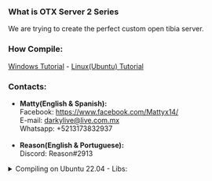 ### What is OTX Server 2 Series
We are trying to create the perfect custom open tibia server.

### How Compile:
[Windows Tutorial](https://github.com/mattyx14/otxserver/wiki/Compilling-on-Windows) - [Linux(Ubuntu) Tutorial](https://github.com/mattyx14/otxserver/wiki/Compiling-OTX2-on-Ubuntu)

### Contacts:
- <b>Matty(English & Spanish):</b><br>
Facebook: https://www.facebook.com/Mattyx14/<br>
E-mail: darkylive@live.com.mx<br>
Whatsapp: +5213173832937<br><br>
- <b>Reason(English & Portuguese):</b><br>
Discord: Reason#2913

<details>
  <summary>Compiling on Ubuntu 22.04 - Libs:</summary>

  ```bash
  sudo apt install g++ libcrypto++-dev libcrypto++-doc libcrypto++-utils \
  libpugixml-dev libmysqlclient-dev libfmt-dev liblua5.2-dev libboost-all-dev -y
</details> ```
